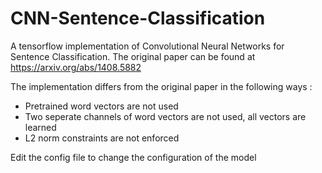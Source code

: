 # CNN-Sentence-Classification
A tensorflow implementation of Convolutional Neural Networks for Sentence Classification. The original paper can be found at https://arxiv.org/abs/1408.5882

The implementation differs from the original paper in the following ways : 
- Pretrained word vectors are not used
- Two seperate channels of word vectors are not used, all vectors are learned
- L2 norm constraints are not enforced

Edit the config file to change the configuration of the model
